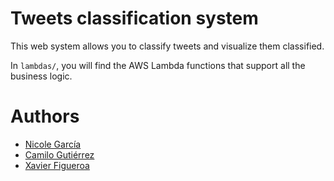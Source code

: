 # Tweets classification system
This web system allows you to classify tweets and visualize them classified.

In `lambdas/`, you will find the AWS Lambda functions that support all the business logic.

# Authors
- [Nicole García](https://github.com/nicolsss)
- [Camilo Gutiérrez](https://github.com/abimaell95)
- [Xavier Figueroa](https://github.com/xavierfigueroav)
